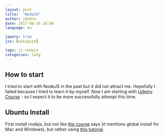 ```yaml
---
layout: post
title:  "NodeJS"
author: jkedra
date: 2017-08-16 20:00
language: en

jquery: true
jss: [wikipize]

tags: js nodejs
categories: lang
---
```


## How to start

I tried to start with NodeJS in the past but it did not attract me.
Hopefully I failed because I tried to learn it by myself. Now I am
starting with [Udemy Course][1] - so I expect it to be more successfully
attempt this time.

## Ubuntu Install

First install nodejs, but not like [the course][1] says (it mentions
global install for Mac and Windows), but rather using [this tutorial][2].

[1]: https://www.udemy.com/the-complete-nodejs-developer-course-2
[2]: https://www.digitalocean.com/community/tutorials/how-to-install-node-js-on-ubuntu-16-04


